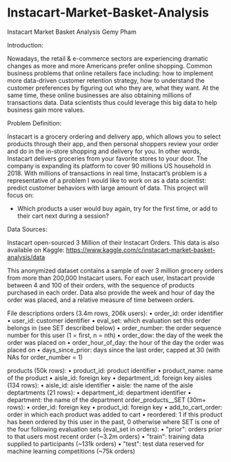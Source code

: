 # Instacart-Market-Basket-Analysis
Instacart Market Basket Analysis 
Gemy Pham 

Introduction: 

Nowadays, the retail & e-commerce sectors are experiencing dramatic changes as more and more Americans prefer online shopping.  Common business problems that online retailers face including: how to implement more data-driven customer retention strategy, how to understand the customer preferences by figuring out who they are, what they want. At the same time, these online businesses are also obtaining millions of transactions data. Data scientists thus could leverage this big data to help business gain more values. 

Problem Definition: 

Instacart is a grocery ordering and delivery app, which allows you to select products through their app, and then personal shoppers review your order and do in the in-store shopping and delivery for you. In other words, Instacart delivers groceries from your favorite stores to your door.  The company is expanding its platform to cover 90 millions US household in 2018. With millions of transactions in real time, Instacart’s problem is a representative of a problem I would like to work on as a data scientist: predict customer behaviors with large amount of data. This project will focus on:

-	Which products a user would buy again, try for the first time, or add to their cart next during a session?

Data Sources:

Instacart open-sourced 3 Million of their Instacart Orders. This data is also available on Kaggle: https://www.kaggle.com/c/instacart-market-basket-analysis/data

This anonymized dataset contains a sample of over 3 million grocery orders from more than 200,000 Instacart users. For each user, Instacart provide between 4 and 100 of their orders, with the sequence of products purchased in each order. Data also provide the week and hour of day the order was placed, and a relative measure of time between orders.

File descriptions
orders (3.4m rows, 206k users):
•	order_id: order identifier
•	user_id: customer identifier
•	eval_set: which evaluation set this order belongs in (see SET described below)
•	order_number: the order sequence number for this user (1 = first, n = nth)
•	order_dow: the day of the week the order was placed on
•	order_hour_of_day: the hour of the day the order was placed on
•	days_since_prior: days since the last order, capped at 30 (with NAs for order_number = 1)

products (50k rows):
•	product_id: product identifier
•	product_name: name of the product
•	aisle_id: foreign key
•	department_id: foreign key
aisles (134 rows):
•	aisle_id: aisle identifier
•	aisle: the name of the aisle
deptartments (21 rows):
•	department_id: department identifier
•	department: the name of the department
order_products__SET (30m+ rows):
•	order_id: foreign key
•	product_id: foreign key
•	add_to_cart_order: order in which each product was added to cart
•	reordered: 1 if this product has been ordered by this user in the past, 0 otherwise
where SET is one of the four following evaluation sets (eval_set in orders):
•	"prior": orders prior to that users most recent order (~3.2m orders)
•	"train": training data supplied to participants (~131k orders)
•	"test": test data reserved for machine learning competitions (~75k orders)

